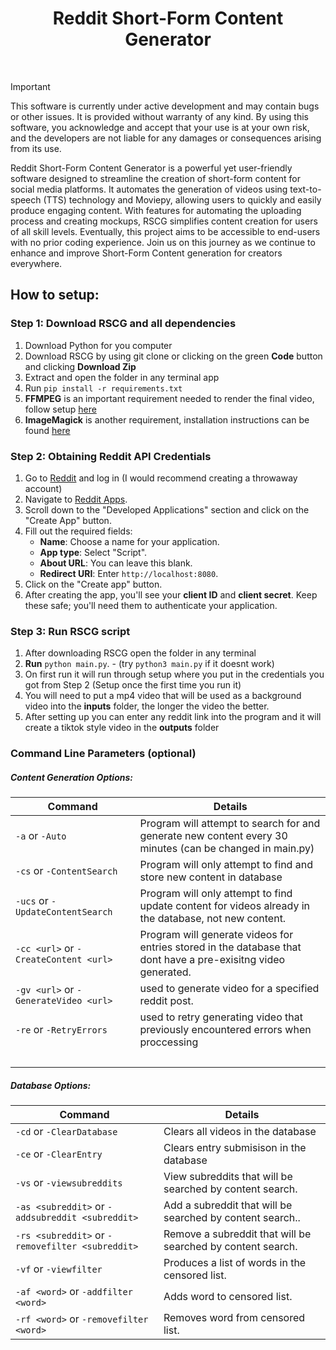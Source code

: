<a name="top"></a>

<h1 align="center">
Reddit Short-Form Content Generator 
</h1>

<br/>

> [!IMPORTANT]
> This software is currently under active development and may contain bugs or other issues. It is provided without warranty of any kind. By using this software, you acknowledge and accept that your use is at your own risk, and the developers are not liable for any damages or consequences arising from its use.

Reddit Short-Form Content Generator is a powerful yet user-friendly software designed to streamline the creation of short-form content for social media platforms. It automates the generation of videos using text-to-speech (TTS) technology and Moviepy, allowing users to quickly and easily produce engaging content. With features for automating the uploading process and creating mockups, RSCG simplifies content creation for users of all skill levels. Eventually, this project aims to be accessible to end-users with no prior coding experience. Join us on this journey as we continue to enhance and improve Short-Form Content generation for creators everywhere.


## How to setup:

### Step 1: Download RSCG and all dependencies

1. Download Python for you computer
2. Download RSCG by using git clone or clicking on the green **Code** button and clicking **Download Zip**
3. Extract and open the folder in any terminal app
4. Run ```pip install -r requirements.txt```
5. **FFMPEG** is an important requirement needed to render the final video, follow setup [here](https://gist.github.com/barbietunnie/47a3de3de3274956617ce092a3bc03a1)
6. **ImageMagick** is another requirement, installation instructions can be found [here](https://imagemagick.org/script/download.php)


### Step 2: Obtaining Reddit API Credentials

1. Go to [Reddit](https://www.reddit.com/) and log in (I would recommend creating a throwaway account)
2. Navigate to [Reddit Apps](https://www.reddit.com/prefs/apps).
3. Scroll down to the "Developed Applications" section and click on the "Create App" button.
4. Fill out the required fields:
   - **Name**: Choose a name for your application.
   - **App type**: Select "Script".
   - **About URL**: You can leave this blank.
   - **Redirect URI**: Enter `http://localhost:8080`.
5. Click on the "Create app" button.
6. After creating the app, you'll see your **client ID** and **client secret**. Keep these safe; you'll need them to authenticate your application.

### Step 3: Run RSCG script

1. After downloading RSCG open the folder in any terminal
2. **Run** `python main.py`. - (try `python3 main.py` if it doesnt work)
3. On first run it will run through setup where you put in the credentials you got from Step 2 (Setup once the first time you run it)
4. You will need to put a mp4 video that will be used as a background video into the **inputs** folder, the longer the video the better.
5. After setting up you can enter any reddit link into the program and it will create a tiktok style video in the **outputs** folder


### Command Line Parameters (optional)
##### Content Generation Options:
Command | Details
--- | ---
`-a` or `-Auto` | Program will attempt to search for and generate new content every 30 minutes (can be changed in main.py)
`-cs` or `-ContentSearch` | Program will only attempt to find and store new content in database
`-ucs` or `-UpdateContentSearch` | Program will only attempt to find update content for videos already in the database, not new content.
`-cc <url>` or `-CreateContent <url>` | Program will generate videos for entries stored in the database that dont have a pre-exisitng video generated.
`-gv <url>` or `-GenerateVideo <url>` | used to generate video for a specified reddit post.
`-re` or `-RetryErrors` | used to retry generating video that previously encountered errors when proccessing
&nbsp; | &nbsp;


##### Database Options:
Command | Details
--- | ---
`-cd` or `-ClearDatabase` | Clears all videos in the database
`-ce` or `-ClearEntry` | Clears entry submisison in the database
`-vs` or `-viewsubreddits` | View subreddits that will be searched by content search.
`-as <subreddit>` or `-addsubreddit <subreddit>` | Add a subreddit that will be searched by content search..
`-rs <subreddit>` or `-removefilter <subreddit>` | Remove a subreddit that will be searched by content search.
`-vf` or `-viewfilter` | Produces a list of words in the censored list.
`-af <word>` or `-addfilter <word>` | Adds word to censored list.
`-rf <word>` or `-removefilter <word>` | Removes word from censored list.
